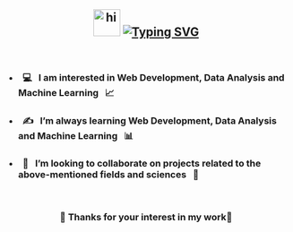 ## <div align="center"><img src="https://user-images.githubusercontent.com/1303154/88677602-1635ba80-d120-11ea-84d8-d263ba5fc3c0.gif" width="48px" height="48px" alt="hi"> [![Typing SVG](https://readme-typing-svg.demolab.com?font=Poppins&weight=600&size=30&duration=3000&pause=5000&color=indigo&background=46FFD100&width=535&lines=Hi+there!+I'm+Alianna📚)](https://git.io/typing-svg)</div>
<br>

- ###  &nbsp; 💻  &nbsp; I am interested in Web Development, Data Analysis and Machine Learning   &nbsp; 📈
- ###  &nbsp; ✍  &nbsp; I’m always learning Web Development, Data Analysis and Machine Learning  &nbsp; 📊
- ###  &nbsp; 🤝  &nbsp; I’m looking to collaborate on projects related to the above-mentioned fields and sciences  &nbsp; 📝
<br>


  ### <div align="center"> 🤗 Thanks for your interest in my work🙏 </div>
